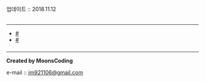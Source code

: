 <div class="pull-right"> 업데이트 :: 2018.11.12 </div><br>

---

<!-- @import "[TOC]" {cmd="toc" depthFrom=1 depthTo=6 orderedList=false} -->

<!-- code_chunk_output -->

-	[\#](#)
-	[\#](#-1)

<!-- /code_chunk_output -->

###

###

---

**Created by MoonsCoding**

e-mail :: jm921106@gmail.com
